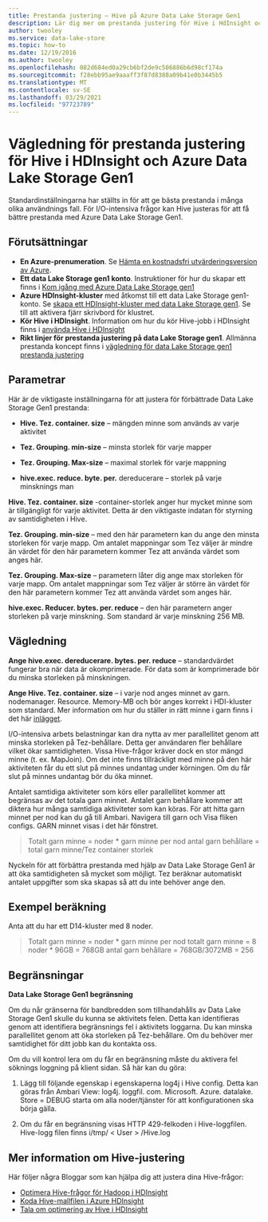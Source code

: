 ```yaml
---
title: Prestanda justering – Hive på Azure Data Lake Storage Gen1
description: Lär dig mer om prestanda justering för Hive i HdInsight och Azure Data Lake Storage Gen1. För I/O-intensiva frågor kan du justera Hive för att få bättre prestanda.
author: twooley
ms.service: data-lake-store
ms.topic: how-to
ms.date: 12/19/2016
ms.author: twooley
ms.openlocfilehash: 082d684ed0a29cb6bf2de9c506886b6d98cf174a
ms.sourcegitcommit: f28ebb95ae9aaaff3f87d8388a09b41e0b3445b5
ms.translationtype: MT
ms.contentlocale: sv-SE
ms.lasthandoff: 03/29/2021
ms.locfileid: "97723789"
---
```

# <a name="performance-tuning-guidance-for-hive-on-hdinsight-and-azure-data-lake-storage-gen1"></a>Vägledning för prestanda justering för Hive i HDInsight och Azure Data Lake Storage Gen1

Standardinställningarna har ställts in för att ge bästa prestanda i många olika användnings fall.  För I/O-intensiva frågor kan Hive justeras för att få bättre prestanda med Azure Data Lake Storage Gen1.  

## <a name="prerequisites"></a>Förutsättningar

* **En Azure-prenumeration**. Se [Hämta en kostnadsfri utvärderingsversion av Azure](https://azure.microsoft.com/pricing/free-trial/).
* **Ett data Lake Storage gen1 konto**. Instruktioner för hur du skapar ett finns i [Kom igång med Azure Data Lake Storage gen1](data-lake-store-get-started-portal.md)
* **Azure HDInsight-kluster** med åtkomst till ett data Lake Storage gen1-konto. Se [skapa ett HDInsight-kluster med data Lake Storage gen1](data-lake-store-hdinsight-hadoop-use-portal.md). Se till att aktivera fjärr skrivbord för klustret.
* **Kör Hive i HDInsight**.  Information om hur du kör Hive-jobb i HDInsight finns i [använda Hive i HDInsight](../hdinsight/hadoop/hdinsight-use-hive.md)
* **Rikt linjer för prestanda justering på data Lake Storage gen1**.  Allmänna prestanda koncept finns i [vägledning för data Lake Storage gen1 prestanda justering](./data-lake-store-performance-tuning-guidance.md)

## <a name="parameters"></a>Parametrar

Här är de viktigaste inställningarna för att justera för förbättrade Data Lake Storage Gen1 prestanda:

* **Hive. Tez. container. size** – mängden minne som används av varje aktivitet

* **Tez. Grouping. min-size** – minsta storlek för varje mapper

* **Tez. Grouping. Max-size** – maximal storlek för varje mappning

* **hive.exec. reduce. byte. per.** dereducerare – storlek på varje minsknings man

**Hive. Tez. container. size** -container-storlek anger hur mycket minne som är tillgängligt för varje aktivitet.  Detta är den viktigaste indatan för styrning av samtidigheten i Hive.  

**Tez. Grouping. min-size** – med den här parametern kan du ange den minsta storleken för varje mapp.  Om antalet mappningar som Tez väljer är mindre än värdet för den här parametern kommer Tez att använda värdet som anges här.

**Tez. Grouping. Max-size** – parametern låter dig ange max storleken för varje mapp.  Om antalet mappningar som Tez väljer är större än värdet för den här parametern kommer Tez att använda värdet som anges här.

**hive.exec. Reducer. bytes. per. reduce** – den här parametern anger storleken på varje minskning.  Som standard är varje minskning 256 MB.  

## <a name="guidance"></a>Vägledning

**Ange hive.exec. dereducerare. bytes. per. reduce** – standardvärdet fungerar bra när data är okomprimerade.  För data som är komprimerade bör du minska storleken på minskningen.  

**Ange Hive. Tez. container. size** – i varje nod anges minnet av garn. nodemanager. Resource. Memory-MB och bör anges korrekt i HDI-kluster som standard.  Mer information om hur du ställer in rätt minne i garn finns i det här [inlägget](../hdinsight/hdinsight-hadoop-hive-out-of-memory-error-oom.md).

I/O-intensiva arbets belastningar kan dra nytta av mer parallellitet genom att minska storleken på Tez-behållare. Detta ger användaren fler behållare vilket ökar samtidigheten.  Vissa Hive-frågor kräver dock en stor mängd minne (t. ex. MapJoin).  Om det inte finns tillräckligt med minne på den här aktiviteten får du ett slut på minnes undantag under körningen.  Om du får slut på minnes undantag bör du öka minnet.   

Antalet samtidiga aktiviteter som körs eller parallellitet kommer att begränsas av det totala garn minnet.  Antalet garn behållare kommer att diktera hur många samtidiga aktiviteter som kan köras.  För att hitta garn minnet per nod kan du gå till Ambari.  Navigera till garn och Visa fliken configs.  GARN minnet visas i det här fönstret.  

> Totalt garn minne = noder * garn minne per nod antal garn behållare = total garn minne/Tez container storlek

Nyckeln för att förbättra prestanda med hjälp av Data Lake Storage Gen1 är att öka samtidigheten så mycket som möjligt.  Tez beräknar automatiskt antalet uppgifter som ska skapas så att du inte behöver ange den.   

## <a name="example-calculation"></a>Exempel beräkning

Anta att du har ett D14-kluster med 8 noder.  

> Totalt garn minne = noder * garn minne per nod totalt garn minne = 8 noder * 96GB = 768GB antal garn behållare = 768GB/3072MB = 256

## <a name="limitations"></a>Begränsningar

**Data Lake Storage Gen1 begränsning** 

Om du når gränserna för bandbredden som tillhandahålls av Data Lake Storage Gen1 skulle du kunna se aktivitets felen. Detta kan identifieras genom att identifiera begränsnings fel i aktivitets loggarna.  Du kan minska parallellitet genom att öka storleken på Tez-behållare.  Om du behöver mer samtidighet för ditt jobb kan du kontakta oss.

Om du vill kontrol lera om du får en begränsning måste du aktivera fel söknings loggning på klient sidan. Så här kan du göra:

1. Lägg till följande egenskap i egenskaperna log4j i Hive config. Detta kan göras från Ambari View: log4j. loggfil. com. Microsoft. Azure. datalake. Store = DEBUG starta om alla noder/tjänster för att konfigurationen ska börja gälla.

2. Om du får en begränsning visas HTTP 429-felkoden i Hive-loggfilen. Hive-logg filen finns i/tmp/ &lt; User &gt; /Hive.log

## <a name="further-information-on-hive-tuning"></a>Mer information om Hive-justering

Här följer några Bloggar som kan hjälpa dig att justera dina Hive-frågor:
* [Optimera Hive-frågor för Hadoop i HDInsight](../hdinsight/hdinsight-hadoop-optimize-hive-query.md)
* [Koda Hive-mallfilen i Azure HDInsight](/archive/blogs/bigdatasupport/encoding-the-hive-query-file-in-azure-hdinsight)
* [Tala om optimering av Hive i HDInsight](https://channel9.msdn.com/events/Machine-Learning-and-Data-Sciences-Conference/Data-Science-Summit-2016/MSDSS25)